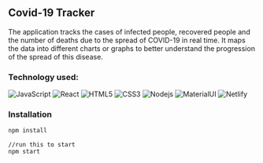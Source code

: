 ## Covid-19 Tracker 
The application tracks the cases of infected people, recovered people and the number of deaths due to the spread of COVID-19 in real time. It maps the data into different charts or graphs to better understand the progression of the spread of this disease.

### Technology used:
![JavaScript](https://img.shields.io/badge/-JavaScript-black?style=flat-square&logo=javascript)
![React](https://img.shields.io/badge/-React-black?style=flat-square&logo=react)
![HTML5](https://img.shields.io/badge/-HTML5-E34F26?style=flat-square&logo=html5&logoColor=white)
![CSS3](https://img.shields.io/badge/-CSS3-1572B6?style=flat-square&logo=css3)
![Nodejs](https://img.shields.io/badge/-Nodejs-215732?style=flat-square&logo=Node.js)
![MaterialUI](https://img.shields.io/badge/-MaterialUI-white?style=flat-square&logo=materialdesign)
![Netlify](https://img.shields.io/badge/-Netlify-105882?style=flat-square&logo=netlify)

### Installation
```sh
npm install
```

```
//run this to start
npm start
```
